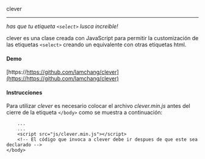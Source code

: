 clever
_______

[1]: <https://github.com/lamchang/clever>

_has que tu etiqueta `<select>` lusca increible!_

clever es una clase creada con JavaScript para permitir la customización de las etiquetas `<select>` creando un equivalente con otras etiquetas html.

#### Demo

[https://https://github.com/lamchang/clever](https://https://github.com/lamchang/clever)

#### Instrucciones

Para utilizar *clever* es necesario colocar el archivo *clever.min.js* antes del cierre de la etiqueta `</body>` como se muestra a continuación:

```
	...
	...
	<script src="js/clever.min.js"></script>
	<!-- El código que invoca a clever debe ir despues de que este sea declarado -->
</body>
```

